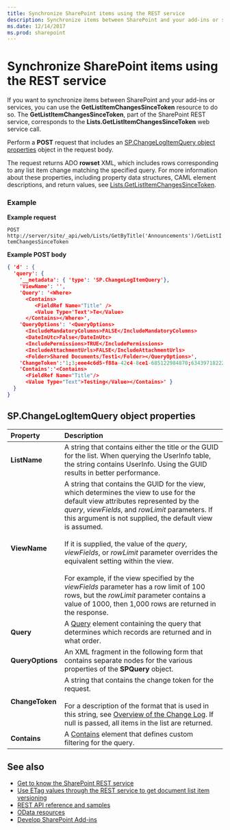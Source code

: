```yaml
---
title: Synchronize SharePoint items using the REST service
description: Synchronize items between SharePoint and your add-ins or services by using the GetListItemChangesSinceToken resource, part of the SharePoint REST service.
ms.date: 12/14/2017
ms.prod: sharepoint
---
```


# Synchronize SharePoint items using the REST service

If you want to synchronize items between SharePoint and your add-ins or services, you can use the **GetListItemChangesSinceToken** resource to do so. The **GetListItemChangesSinceToken**, part of the SharePoint REST service, corresponds to the **Lists.GetListItemChangesSinceToken** web service call.

Perform a **POST** request that includes an [SP.ChangeLogItemQuery object properties](#bk_props) object in the request body.

The request returns ADO **rowset** XML, which includes rows corresponding to any list item change matching the specified query. For more information about these properties, including property data structures, CAML element descriptions, and return values, see [Lists.GetListItemChangesSinceToken](https://msdn.microsoft.com/en-us/library/office/jj247029.aspx).

### Example

**Example request**

`POST http://server/site/_api/web/Lists/GetByTitle('Announcements')/GetListItemChangesSinceToken`

**Example POST body**

```json
{ 'd' : { 
  'query': { 
    '__metadata': { 'type': 'SP.ChangeLogItemQuery'}, 
    'ViewName': '', 
    'Query': '<Where>
      <Contains>
         <FieldRef Name="Title" />
         <Value Type='Text'>Te</Value>
      </Contains></Where>',
    'QueryOptions': '<QueryOptions>
      <IncludeMandatoryColumns>FALSE</IncludeMandatoryColumns>
      <DateInUtc>False</DateInUtc>
      <IncludePermissions>TRUE</IncludePermissions>
      <IncludeAttachmentUrls>FALSE</IncludeAttachmentUrls>
      <Folder>Shared Documents/Test1</Folder></QueryOptions>', 
    'ChangeToken':'1;3;eee4c6d5-f88a-42c4-8ce1-685122984870;634397182229400000;3710', 
    'Contains':'<Contains>
      <FieldRef Name="Title"/>
      <Value Type="Text">Testing</Value></Contains>' } 
  } 
}
```

<a name="bk_props"> </a>

## SP.ChangeLogItemQuery object properties

|**Property**|**Description**|
|:-----|:-----|
|**ListName**|A string that contains either the title or the GUID for the list. When querying the UserInfo table, the string contains UserInfo. Using the GUID results in better performance.|
|**ViewName**|A string that contains the GUID for the view, which determines the view to use for the default view attributes represented by the _query_, _viewFields_, and _rowLimit_ parameters. If this argument is not supplied, the default view is assumed.<br/><br/>If it is supplied, the value of the _query_,  _viewFields_, or _rowLimit_ parameter overrides the equivalent setting within the view.<br/><br/>For example, if the view specified by the _viewFields_ parameter has a row limit of 100 rows, but the _rowLimit_ parameter contains a value of 1000, then 1,000 rows are returned in the response.|
|**Query**|A [Query](http://msdn.microsoft.com/en-us/library/ms471093.aspx) element containing the query that determines which records are returned and in what order.|
|**QueryOptions**|An XML fragment in the following form that contains separate nodes for the various properties of the **SPQuery** object.|
|**ChangeToken**|A string that contains the change token for the request.<br/><br/>For a description of the format that is used in this string, see [Overview of the Change Log](http://msdn.microsoft.com/en-us/library/bb417456.aspx). If null is passed, all items in the list are returned.|
|**Contains**|A [Contains](http://msdn.microsoft.com/en-us/library/ms196501.aspx) element that defines custom filtering for the query.|

## See also
<a name="bk_addresources"> </a>

- [Get to know the SharePoint REST service](get-to-know-the-sharepoint-rest-service.md)
- [Use ETag values through the REST service to get document list item versioning](working-with-lists-and-list-items-with-rest.md#using-etag-values-to-determine-document-and-list-item-versioning)
- [REST API reference and samples](https://msdn.microsoft.com/library)
- [OData resources](get-to-know-the-sharepoint-rest-service.md#odata-resources)
- [Develop SharePoint Add-ins](develop-sharepoint-add-ins.md)

    
 

 

 

